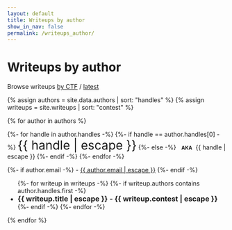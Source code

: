 ```yaml
---
layout: default
title: Writeups by author
show_in_nav: false
permalink: /writeups_author/
---
```


<style>
.main_handle, .alt_handle {
	-margin-right: 0.5rem;
}

.main_handle {
	font-size: 2em;
}
.main_handle + .alt_handle::before {
	display: inline-block;
	content: "AKA";
	font-size: 0.8em;
	margin: 0 0.5rem;
	font-weight: bold;
}

.alt_handle + .alt_handle::before {
	display: inline-block;
	content: ", ";
	margin-right: 0.3em;
}

.author ul h3 {
	display: inline-block;
	margin: unset;
}

</style>

# Writeups by author
Browse writeups <a href="../writeups/">by CTF</a> / <a href="../writeups_latest/">latest</a>

{% assign authors = site.data.authors | sort: "handles" %}
{% assign writeups = site.writeups | sort: "contest" %}

{% for author in authors %}

<div class='author'>

{%- for handle in author.handles -%}
{%- if handle == author.handles[0] -%}
<span class='main_handle'>{{ handle | escape }}</span>
{%- else -%}
<span class='alt_handle'>{{ handle | escape }}</span>
{%- endif -%}
{%- endfor -%}

{%- if author.email -%}
<span class='contact'> - <a href='mailto:{{ author.email }}'>{{ author.email | escape }}</a></span>
{%- endif -%}
<br>

<ul>
{%- for writeup in writeups -%}
{%- if writeup.authors contains author.handles.first -%}
	<li><a href="{{site.baseurl}}{{writeup.url}}"><h3>{{ writeup.title | escape }} - {{ writeup.contest | escape }}</h3></a></li>
{%- endif -%}
{%- endfor -%}
</ul>

</div>

{% endfor %}
